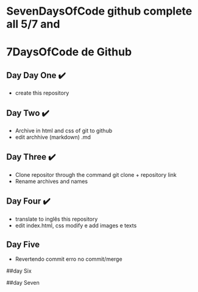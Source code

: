 # SevenDaysOfCode github complete all 5/7 and 

# 7DaysOfCode de Github

## Day Day One ✔️

- create this repository

## Day Two ✔️
- Archive in html and css of git to github
- edit archhive (markdown) .md

## Day Three ✔️
- Clone repositor through the command git clone + repository link
- Rename archives and names

## Day Four ✔️

- translate to inglês this repository
- edit index.html, css modify e add images e texts


## Day Five

- Revertendo commit erro no commit/merge

##day Six

##day Seven
